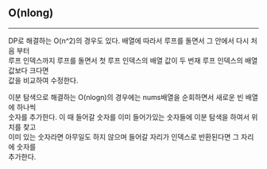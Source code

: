 ## O(nlong)

---

DP로 해결하는 O(n^2)의 경우도 있다. 배열에 따라서 루프를 돌면서 그 안에서 다시 처음 부터  
루프 인덱스까지 루프를 돌면서 첫 루프 인덱스의 배열 값이 두 번재 루프 인덱스의 배열 값보다 크다면  
값을 비교하여 수정한다.

이분 탐색으로 해결하는 O(nlogn)의 경우에는 nums배열을 순회하면서 새로운 빈 배열에 하나씩  
숫자를 추가한다. 이 때 들어갈 숫자를 이미 들어가있는 숫자들에 이분 탐색을 하여서 위치를 찾고  
이미 있는 숫자라면 아무일도 하지 않으며 들어갈 자리가 인덱스로 반환된다면 그 자리에 숫자를  
추가한다.
